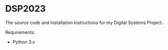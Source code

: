 # DSP2023
The source code and installation instructions for my Digital Systems Project.

Requirements:
- Python 3.x
